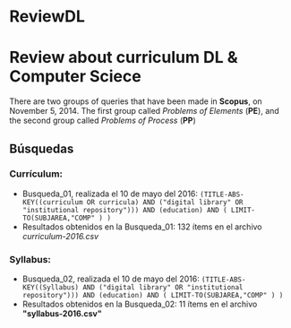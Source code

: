# ReviewDL
Review about curriculum DL &amp; Computer Sciece
========

There are two groups of queries that have been made in **Scopus**, on November 5, 2014. The first group called *Problems of Elements* (**PE**), and the second group called *Problems of Process* (**PP**)


Búsquedas
--------

### Currículum:
* Busqueda_01, realizada el 10 de mayo del 2016:
	`(TITLE-ABS-KEY((curriculum OR curricula) AND ("digital library" OR "institutional repository"))) AND (education) AND ( LIMIT-TO(SUBJAREA,"COMP" ) )`
* Resultados obtenidos en la Busqueda_01: 132 ítems en el archivo *curriculum-2016.csv*

### Syllabus:
* Busqueda_02, realizada el 10 de mayo del 2016:
	`(TITLE-ABS-KEY((Syllabus) AND ("digital library" OR "institutional repository"))) AND (education) AND ( LIMIT-TO(SUBJAREA,"COMP" ) )`
* Resultados obtenidos en la Busqueda_02: 11 ítems en el archivo **"syllabus-2016.csv"**
